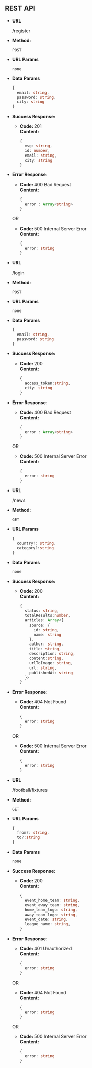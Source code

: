 ## **REST API**

- **URL**

  /register

- **Method:**

  `POST`

- **URL Params**

  `none`

- **Data Params**

  ```ts
  {
    email: string,
    password: string,
    city: string
  }
  ```

- **Success Response:**

  - **Code:** 201 <br />
    **Content:**
    ```ts
    {
      msg: string,
      id: number,
      email: string,
      city: string
    }
    ```

- **Error Response:**

  - **Code:** 400 Bad Request <br />
    **Content:**

    ```ts
    {
      error : Array<string>
    }
    ```

  OR <br>

  - **Code:** 500 Internal Server Error <br />
    **Content:**
    ```ts
    {
      error: string
    }
    ```

- **URL**

  /login

- **Method:**

  `POST`

- **URL Params**

  `none`

- **Data Params**

  ```ts
  {
    email: string,
    password: string
  }
  ```

- **Success Response:**

  - **Code:** 200 <br />
    **Content:**
    ```ts
    {
      access_token:string,
      city: string
    }
    ```

- **Error Response:**

  - **Code:** 400 Bad Request <br />
    **Content:**

    ```ts
    {
      error : Array<string>
    }
    ```

  OR <br>

  - **Code:** 500 Internal Server Error <br />
    **Content:**
    ```ts
    {
      error: string
    }
    ```

- **URL**

  /news

- **Method:**

  `GET`

- **URL Params**

  ```ts
  {
    country?: string,
    category?:string
  }

  ```

- **Data Params**

  `none`

- **Success Response:**

  - **Code:** 200 <br />
    **Content:**
    ```ts
    {
      status: string,
      totalResults:number,
      articles: Array<{
        source: {
          id: string,
          name: string
        },
        author: string,
        title: string,
        description: string,
        content:string,
        urlToImage: string,
        url: string,
        publishedAt: string
      }>
    }
    ```

- **Error Response:**

  - **Code:** 404 Not Found <br />
    **Content:**

    ```ts
    {
      error: string
    }
    ```

  OR <br>

  - **Code:** 500 Internal Server Error <br />
    **Content:**
    ```ts
    {
      error: string
    }
    ```

- **URL**

  /football/fixtures

- **Method:**

  `GET`

- **URL Params**

  ```ts
  {
    from?: string,
    to?:string
  }

  ```

- **Data Params**

  `none`

- **Success Response:**

  - **Code:** 200 <br />
    **Content:**
    ```ts
    {
      event_home_team: string,
      event_away_team: string,
      home_team_logo: string,
      away_team_logo: string,
      event_date: string,
      league_name: string,
    }
    ```

- **Error Response:**

  - **Code:** 401 Unauthorized <br />
    **Content:**

    ```ts
    {
      error: string
    }
    ```

  OR <br>

  - **Code:** 404 Not Found <br />
    **Content:**

    ```ts
    {
      error: string
    }
    ```

  OR <br>

  - **Code:** 500 Internal Server Error <br />
    **Content:**

    ```ts
    {
      error: string
    }
    ```

